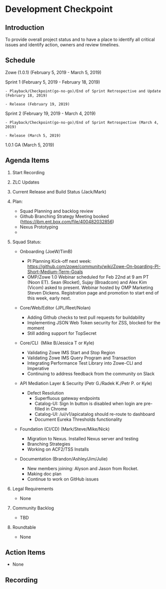 # Development Checkpoint

Introduction
------------
To provide overall project status and to have a place to identify all critical issues and identify action, owners and review timelines.

Schedule
--------
Zowe (1.0.1) (February 5, 2019 -	March 5, 2019)

  Sprint 1 (February 5, 2019	- February 18, 2019)

    - Playback/Checkpoint(go-no-go)/End of Sprint Retrospective and Update (February 18, 2019)

    - Release (February 19, 2019)

  Sprint 2 (February 19, 2019 - March 4, 2019)

    - Playback/Checkpoint(go-no-go)/End of Sprint Retrospective (March 4, 2019)

    - Release (March 5, 2019)

1.0.1 GA (March 5, 2019)

Agenda Items
------------
1. Start Recording
2. ZLC Updates
3. Current Release and Build Status (Jack/Mark)
4. Plan:
    - Squad Planning and backlog review
    - Github Branching Strategy Meeting booked (https://ibm.ent.box.com/file/400482032856)
    - Nexus Prototyping
    -
5. Squad Status:
    - Onboarding (JoeW/TimB)
      - PI Planning Kick-off next week: https://github.com/zowe/community/wiki/Zowe-On-boarding-PI-Short-Medium-Term-Goals
      - OMP/Zowe 1.0 Webinar scheduled for Feb 22nd at 9 am PT (Noon ET). Sean (Rocket), Sujay (Broadcom) and Alex Kim (Vicom) asked to present. Webinar hosted by OMP Marketing Steven Dickens. Registration page and promotion to start end of this week, early next.


    - Core/Web/Editor (JPL/Reet/Nolan)
      - Adding Github checks to test pull requests for buildability
      - Implementing JSON Web Token security for ZSS, blocked for the moment
      - Still adding support for TopSecret
    - Core/CLI  (Mike B/Jessica T or Kyle)
      - Validating Zowe IMS Start and Stop Region
      - Validating Zowe IMS Query Program and Transaction
      - Integrating Performance Test Library into Zowe-CLI and Imperative
      - Continuing to address feedback from the community on Slack
    - API Mediation Layer & Security (Petr G./Radek K./Petr P. or Kyle)
      - Defect Resolution
        - Superfluous gateway endpoints
        - Catalog-UI: Sign In button is disabled when login are pre-filled in Chrome
        - Catalog-UI: /ui/v1/apicatalog should re-route to dashboard
        - Document Eureka Thresholds functionality
    - Foundation (CI/CD) (Mark/Steve/Mike/Nick)
      - Migration to Nexus. Installed Nexus server and testing
      - Branching Strategies
      - Working on ACF2/TSS Installs

    - Documentation (Brandon/Ashley/Jim/Julie)
      - New members joining: Alyson and Jason from Rocket.
      - Making doc plan
      - Continue to work on GitHub issues

6. Legal Requirements
    - None

7. Community Backlog
    - TBD
8. Roundtable
    - None

Action Items
------------
- None


Recording
-------------------------
